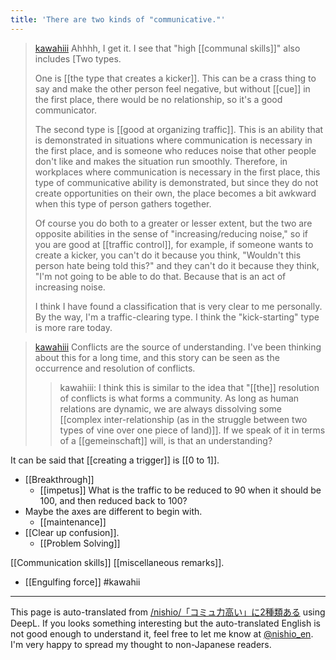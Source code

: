 ```yaml
---
title: 'There are two kinds of "communicative."'
---
```


> [kawahiii](https://twitter.com/kawahiii/status/1709727324013293799) Ahhhh, I get it. I see that "high [[communal skills]]" also includes [Two types.
>
>  One is [[the type that creates a kicker]].
>  This can be a crass thing to say and make the other person feel negative, but without [[cue]] in the first place, there would be no relationship, so it's a good communicator.
>
>  The second type is [[good at organizing traffic]].
>  This is an ability that is demonstrated in situations where communication is necessary in the first place, and is someone who reduces noise that other people don't like and makes the situation run smoothly. Therefore, in workplaces where communication is necessary in the first place, this type of communicative ability is demonstrated, but since they do not create opportunities on their own, the place becomes a bit awkward when this type of person gathers together.
>
>  Of course you do both to a greater or lesser extent, but the two are opposite abilities in the sense of "increasing/reducing noise," so if you are good at [[traffic control]], for example, if someone wants to create a kicker, you can't do it because you think, "Wouldn't this person hate being told this?" and they can't do it because they think, "I'm not going to be able to do that. Because that is an act of increasing noise.
>
>  I think I have found a classification that is very clear to me personally. By the way, I'm a traffic-clearing type. I think the "kick-starting" type is more rare today.

> [kawahiii](https://twitter.com/kawahiii/status/1709733215961821542) Conflicts are the source of understanding. I've been thinking about this for a long time, and this story can be seen as the occurrence and resolution of conflicts.
>  >kawahiii: I think this is similar to the idea that "[[the]] resolution of conflicts is what forms a community. As long as human relations are dynamic, we are always dissolving some [[complex inter-relationship (as in the struggle between two types of vine over one piece of land)]]. If we speak of it in terms of a [[gemeinschaft]] will, is that an understanding?

It can be said that [[creating a trigger]] is [[0 to 1]].
- [[Breakthrough]]
    - [[impetus]]
What is the traffic to be reduced to 90 when it should be 100, and then reduced back to 100?
- Maybe the axes are different to begin with.
    - [[maintenance]]
- [[Clear up confusion]].
    - [[Problem Solving]]


[[Communication skills]]
[[miscellaneous remarks]].
- [[Engulfing force]]
#kawahii

---
This page is auto-translated from [/nishio/「コミュ力高い」に2種類ある](https://scrapbox.io/nishio/「コミュ力高い」に2種類ある) using DeepL. If you looks something interesting but the auto-translated English is not good enough to understand it, feel free to let me know at [@nishio_en](https://twitter.com/nishio_en). I'm very happy to spread my thought to non-Japanese readers.